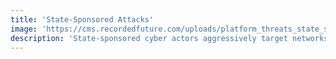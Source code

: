 ```yaml
---
title: 'State-Sponsored Attacks'
image: 'https://cms.recordedfuture.com/uploads/platform_threats_state_sponsored_bc5ba64140.jpg?w=1920'
description: 'State-sponsored cyber actors aggressively target networks in order to conduct espionage and compromise, steal, alter, or destroy information. These actors go to great lengths to remain undetected. Intelligence brings them out of the shadows, providing insight into who they are, how they operate, and how they can be stopped.'
---
```


